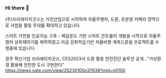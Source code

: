 ### Hi there 👋

(주)쓰리에이치굿스는 가전산업으로 시작하여 자율주행차, 드론, 초분광 카메라 영역으로
사업을 활동 무대를 확대하고 있습니다.

스마트 가전용 인공지능 구축 - 체감온도 기반 스마트 콘트롤러 개발을 시작으로
자율주행차 상위제어기를 제작하였고
지금 강화학습기반 자율비행 계측드론을 프로젝트를 수행중에 있습니다. 

광주 혁신기업 쓰리에이치굿스, CES2023서 드론 활용 안전진단 솔루션 공개…"가상환경 활용해 안전한 도시 구현한다"
https://news.nate.com/view/20230105n37638?mid=n0100


<!--
**3hgoods/3hgoods** is a ✨ _special_ ✨ repository because its `README.md` (this file) appears on your GitHub profile.

Here are some ideas to get you started:

- 🔭 I’m currently working on ...
- 🌱 I’m currently learning ...
- 👯 I’m looking to collaborate on ...
- 🤔 I’m looking for help with ...
- 💬 Ask me about ...
- 📫 How to reach me: ...
- 😄 Pronouns: ...
- ⚡ Fun fact: ...
-->

